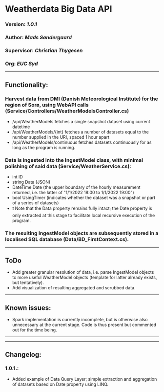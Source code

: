 ﻿# Weatherdata Big Data API
### Version: *1.0.1*
### Author: *Mads Søndergaard*
### Supervisor: *Christian Thygesen*
### Org: *EUC Syd*

---
## Functionality:
### Harvest data from DMI (Danish Meteorological Institute) for the region of Sorø, using WebAPI calls (Service/Controllers/WeatherModelsController.cs)
- /api/WeatherModels fetches a single snapshot dataset using current datetime
- /api/WeatherModels/{int} fetches a number of datasets equal to the number supplied in the URI, spaced 1 hour apart
- /api/WeatherModels/continuous fetches datasets continuously for as long as the program is running.

### Data is ingested into the IngestModel class, with minimal polishing of said data (Service/WeatherService.cs):
- int ID
- string Data (JSON)
- DateTime Date (the upper boundary of the hourly measurement returned, i.e. the latter of "1/1/2022 18:00 to 1/1/2022 19:00")
- bool UsingTimer (indicates whether the dataset was a snapshot or part of a series of datasets)
- :exclamation: Note that the Data property remains fully intact; the Date property is only extracted at this stage to facilitate local recursive execution of the program.

### The resulting IngestModel objects are subsequently stored in a localised SQL database (Data/BD_FirstContext.cs).
---
## ToDo
- Add greater granular resolution of data, i.e. parse IngestModel objects to more useful WeatherModel objects (template for latter already exists, but tentatively).
- Add visualization of resulting aggregated and scrubbed data.
---
## Known issues:
- Spark implementation is currently incomplete, but is otherwise also unnecessary at the current stage. Code is thus present but commented out for the time being.

---
---
## Changelog:
### 1.0.1.:
- Added example of Data Query Layer; simple extraction and aggregation of datasets based on Date property using LINQ.